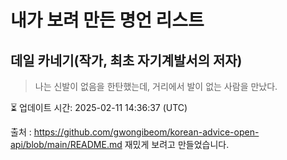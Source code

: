 # 내가 보려 만든 명언 리스트

##  데일 카네기(작가, 최초 자기계발서의 저자)
> 나는 신발이 없음을 한탄했는데, 거리에서 발이 없는 사람을 만났다.


⏳ 업데이트 시간: 2025-02-11 14:36:37 (UTC)

출처 : https://github.com/gwongibeom/korean-advice-open-api/blob/main/README.md
재밌게 보려고 만들었습니다.
